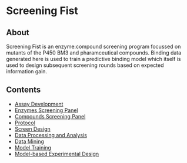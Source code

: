 # Screening Fist

## About

Screening Fist is an enzyme:compound screening program focussed on mutants of the P450 BM3 and pharamceutical compounds.
Binding data generated here is used to train a predictive binding model which itself is used to design subsequent screening rounds based on expected information gain.

## Contents

- [Assay Development](assay-development.md)
- [Enzymes Screening Panel](enzymes.md)
- [Compounds Screening Panel](compounds.md)
- [Protocol](protocol.md)
- [Screen Design](screen-design.md)
- [Data Processing and Analysis](data.md)
- [Data Mining](data-mining.md)
- [Model Training](nn.md)
- [Model-based Experimental Design](al.md)
